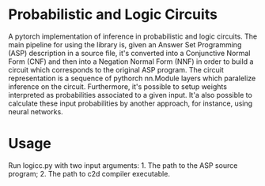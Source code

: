 # Probabilistic and Logic Circuits

A pytorch implementation of inference in probabilistic and logic circuits. The main pipeline for using the library is, given an Answer Set Programming (ASP) description in a source file, it's converted into a Conjunctive Normal Form (CNF) and then into a Negation Normal Form (NNF) in order to build a circuit which corresponds to the original ASP program. The circuit representation is a sequence of pythorch nn.Module layers which paralelize inference on the circuit. Furthermore, it's possible to setup weights interpreted as probabilities associated to a given input. It'a also possible to calculate these input probabilities by another approach, for instance, using neural networks.

# Usage

Run logicc.py with two input arguments: 
    1. The path to the ASP source program;
    2. The path to c2d compiler executable.

